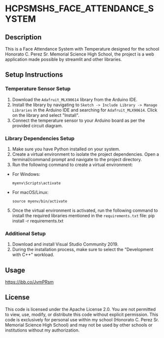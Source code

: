 # HCPSMSHS_FACE_ATTENDANCE_SYSTEM

## Description
This is a Face Attendance System with Temperature designed for the school Honorato C. Perez Sr. Memorial Science High School, the project is a web application made possible by streamlit and other libraries.

## Setup Instructions

### Temperature Sensor Setup
1. Download the `Adafruit_MLX90614` library from the Arduino IDE.
2. Install the library by navigating to `Sketch -> Include Library -> Manage Libraries` in the Arduino IDE and searching for `Adafruit_MLX90614`. Click on the library and select "Install".
3. Connect the temperature sensor to your Arduino board as per the provided circuit diagram.

### Library Dependencies Setup
1. Make sure you have Python installed on your system.
2. Create a virtual environment to isolate the project dependencies. Open a terminal/command prompt and navigate to the project directory.
3. Run the following command to create a virtual environment:

- For Windows:
  ```
  myenv\Scripts\activate
  ```
- For macOS/Linux:
  ```
  source myenv/bin/activate
  ```
5. Once the virtual environment is activated, run the following command to install the required libraries mentioned in the `requirements.txt` file:
pip install -r requirements.txt

### Additional Setup
1. Download and install Visual Studio Community 2019.
2. During the installation process, make sure to select the "Development with C++" workload.

## Usage
https://ibb.co/JvmPRsm

## License
This code is licensed under the Apache License 2.0. You are not permitted to view, use, modify, or distribute this code without explicit permission. This code is exclusively for personal use within my school (Honorato C. Perez Sr. Memorial Science High School) and may not be used by other schools or institutions without my authorization.
